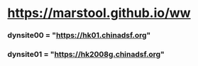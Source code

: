 # https://marstool.github.io/ww

### dynsite00 = "https://hk01.chinadsf.org"
### dynsite01 = "https://hk2008g.chinadsf.org"
